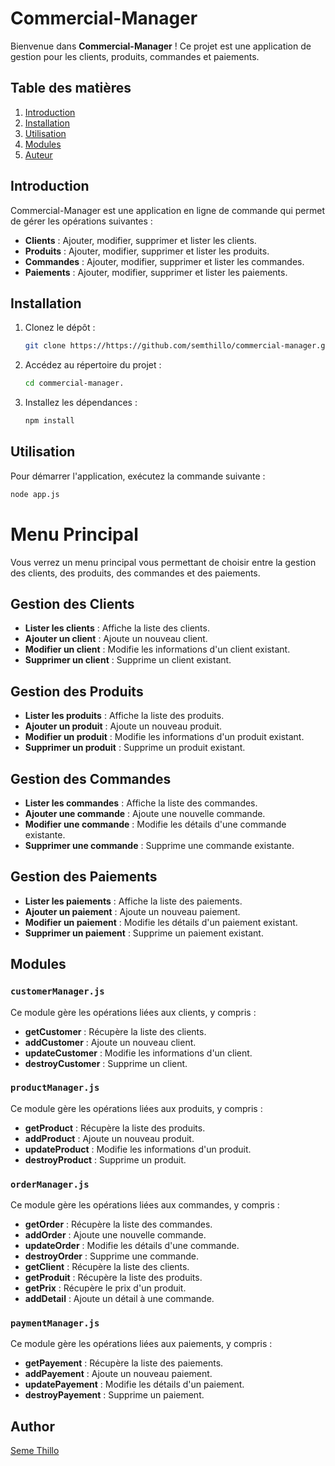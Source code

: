 # Commercial-Manager

Bienvenue dans **Commercial-Manager** ! Ce projet est une application de gestion pour les clients, produits, commandes et paiements.

## Table des matières

1. [Introduction](#introduction)
2. [Installation](#installation)
3. [Utilisation](#utilisation)
4. [Modules](#modules)
5. [Auteur](#author)

## Introduction

Commercial-Manager est une application en ligne de commande qui permet de gérer les opérations suivantes :

- **Clients** : Ajouter, modifier, supprimer et lister les clients.
- **Produits** : Ajouter, modifier, supprimer et lister les produits.
- **Commandes** : Ajouter, modifier, supprimer et lister les commandes.
- **Paiements** : Ajouter, modifier, supprimer et lister les paiements.

## Installation

1. Clonez le dépôt :

    ```bash
    git clone https://https://github.com/semthillo/commercial-manager.git
    ```

2. Accédez au répertoire du projet :

    ```bash
    cd commercial-manager.
    ```

3. Installez les dépendances :

    ```bash
    npm install
    ```

## Utilisation

Pour démarrer l'application, exécutez la commande suivante :

```bash
node app.js
```

# Menu Principal

Vous verrez un menu principal vous permettant de choisir entre la gestion des clients, des produits, des commandes et des paiements.

## Gestion des Clients

- **Lister les clients** : Affiche la liste des clients.
- **Ajouter un client** : Ajoute un nouveau client.
- **Modifier un client** : Modifie les informations d'un client existant.
- **Supprimer un client** : Supprime un client existant.

## Gestion des Produits

- **Lister les produits** : Affiche la liste des produits.
- **Ajouter un produit** : Ajoute un nouveau produit.
- **Modifier un produit** : Modifie les informations d'un produit existant.
- **Supprimer un produit** : Supprime un produit existant.

## Gestion des Commandes

- **Lister les commandes** : Affiche la liste des commandes.
- **Ajouter une commande** : Ajoute une nouvelle commande.
- **Modifier une commande** : Modifie les détails d'une commande existante.
- **Supprimer une commande** : Supprime une commande existante.

## Gestion des Paiements

- **Lister les paiements** : Affiche la liste des paiements.
- **Ajouter un paiement** : Ajoute un nouveau paiement.
- **Modifier un paiement** : Modifie les détails d'un paiement existant.
- **Supprimer un paiement** : Supprime un paiement existant.

## Modules

### `customerManager.js`

Ce module gère les opérations liées aux clients, y compris :

- **getCustomer** : Récupère la liste des clients.
- **addCustomer** : Ajoute un nouveau client.
- **updateCustomer** : Modifie les informations d'un client.
- **destroyCustomer** : Supprime un client.

### `productManager.js`

Ce module gère les opérations liées aux produits, y compris :

- **getProduct** : Récupère la liste des produits.
- **addProduct** : Ajoute un nouveau produit.
- **updateProduct** : Modifie les informations d'un produit.
- **destroyProduct** : Supprime un produit.

### `orderManager.js`

Ce module gère les opérations liées aux commandes, y compris :

- **getOrder** : Récupère la liste des commandes.
- **addOrder** : Ajoute une nouvelle commande.
- **updateOrder** : Modifie les détails d'une commande.
- **destroyOrder** : Supprime une commande.
- **getClient** : Récupère la liste des clients.
- **getProduit** : Récupère la liste des produits.
- **getPrix** : Récupère le prix d'un produit.
- **addDetail** : Ajoute un détail à une commande.

### `paymentManager.js`

Ce module gère les opérations liées aux paiements, y compris :

- **getPayement** : Récupère la liste des paiements.
- **addPayement** : Ajoute un nouveau paiement.
- **updatePayement** : Modifie les détails d'un paiement.
- **destroyPayement** : Supprime un paiement.



## Author
[Seme Thillo](https://github.com/semthillo/)
